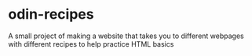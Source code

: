 # odin-recipes

A small project of making a website that takes you to different webpages with different recipes to help practice HTML basics
